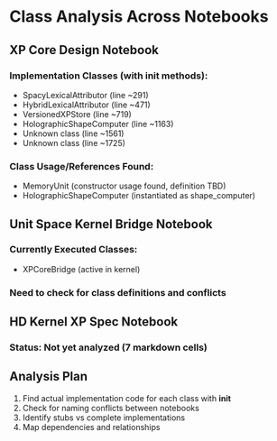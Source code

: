 # Class Analysis Across Notebooks

## XP Core Design Notebook

### Implementation Classes (with __init__ methods):
- SpacyLexicalAttributor (line ~291)
- HybridLexicalAttributor (line ~471) 
- VersionedXPStore (line ~719)
- HolographicShapeComputer (line ~1163)
- Unknown class (line ~1561)
- Unknown class (line ~1725)

### Class Usage/References Found:
- MemoryUnit (constructor usage found, definition TBD)
- HolographicShapeComputer (instantiated as shape_computer)

## Unit Space Kernel Bridge Notebook

### Currently Executed Classes:
- XPCoreBridge (active in kernel)

### Need to check for class definitions and conflicts

## HD Kernel XP Spec Notebook

### Status: Not yet analyzed (7 markdown cells)

## Analysis Plan
1. Find actual implementation code for each class with __init__
2. Check for naming conflicts between notebooks  
3. Identify stubs vs complete implementations
4. Map dependencies and relationships
